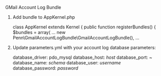 GMail Account Log Bundle

1. Add bundle to AppKernel.php

    class AppKernel extends Kernel
    {
        public function registerBundles()
        {
            $bundles = array(
                ...
                new Penn\GmailAccountLogBundle\GmailAccountLogBundle(),
                ...

2. Update parameters.yml with your account log database parameters:

    database_driver: pdo_mysql
    database_host: _host_
    database_port: ~
    database_name: _schema_
    database_user: _username_
    database_password: _password_